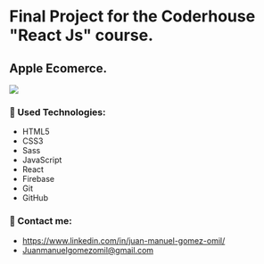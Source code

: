 # Final Project for the Coderhouse "React Js" course.
## Apple Ecomerce.
![](/src/assets/More/Review.gif)
### 🧠 Used Technologies:
- HTML5
- CSS3
- Sass
- JavaScript
- React
- Firebase
- Git
- GitHub


### 📌 Contact me:
- https://www.linkedin.com/in/juan-manuel-gomez-omil/
- Juanmanuelgomezomil@gmail.com
